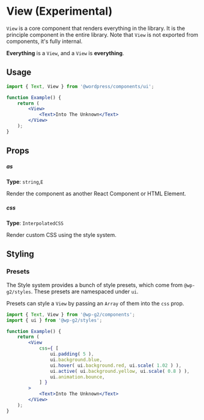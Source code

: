 # View (Experimental)

`View` is a core component that renders everything in the library. It is the principle component in the entire library. Note that `View` is not exported from components, it's fully internal.

**Everything** is a `View`, and a `View` is **everything**.

## Usage

```jsx live
import { Text, View } from '@wordpress/components/ui';

function Example() {
	return (
		<View>
			<Text>Into The Unknown</Text>
		</View>
	);
}
```

## Props

##### as

**Type**: `string`,`E`

Render the component as another React Component or HTML Element.

##### css

**Type**: `InterpolatedCSS`

Render custom CSS using the style system.

## Styling

### Presets

The Style system provides a bunch of style presets, which come from `@wp-g2/styles`. These presets are namespaced under `ui`.

Presets can style a `View` by passing an `Array` of them into the `css` prop.

```jsx live
import { Text, View } from '@wp-g2/components';
import { ui } from '@wp-g2/styles';

function Example() {
	return (
		<View
			css={ [
				ui.padding( 5 ),
				ui.background.blue,
				ui.hover( ui.background.red, ui.scale( 1.02 ) ),
				ui.active( ui.background.yellow, ui.scale( 0.8 ) ),
				ui.animation.bounce,
			] }
		>
			<Text>Into The Unknown</Text>
		</View>
	);
}
```

